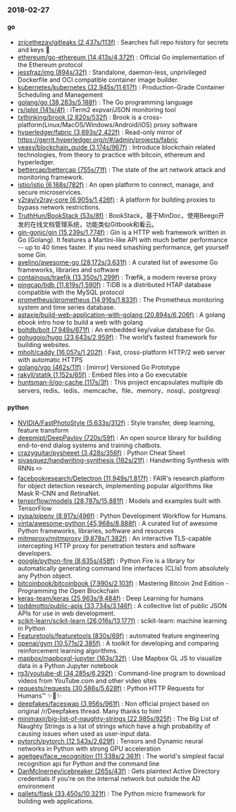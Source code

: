 ### 2018-02-27

#### go
* [zricethezav/gitleaks (2,437s/113f)](https://github.com/zricethezav/gitleaks) : Searches full repo history for secrets and keys 🔑
* [ethereum/go-ethereum (14,413s/4,372f)](https://github.com/ethereum/go-ethereum) : Official Go implementation of the Ethereum protocol
* [jessfraz/img (894s/32f)](https://github.com/jessfraz/img) : Standalone, daemon-less, unprivileged Dockerfile and OCI compatible container image builder.
* [kubernetes/kubernetes (32,945s/11,617f)](https://github.com/kubernetes/kubernetes) : Production-Grade Container Scheduling and Management
* [golang/go (38,283s/5,188f)](https://github.com/golang/go) : The Go programming language
* [rs/jplot (141s/4f)](https://github.com/rs/jplot) : iTerm2 expvar/JSON monitoring tool
* [txthinking/brook (2,820s/532f)](https://github.com/txthinking/brook) : Brook is a cross-platform(Linux/MacOS/Windows/Android/iOS) proxy software
* [hyperledger/fabric (3,693s/2,422f)](https://github.com/hyperledger/fabric) : Read-only mirror of https://gerrit.hyperledger.org/r/#/admin/projects/fabric
* [yeasy/blockchain_guide (3,174s/967f)](https://github.com/yeasy/blockchain_guide) : Introduce blockchain related technologies, from theory to practice with bitcoin, ethereum and hyperledger.
* [bettercap/bettercap (755s/71f)](https://github.com/bettercap/bettercap) : The state of the art network attack and monitoring framework.
* [istio/istio (6,168s/782f)](https://github.com/istio/istio) : An open platform to connect, manage, and secure microservices.
* [v2ray/v2ray-core (6,905s/1,426f)](https://github.com/v2ray/v2ray-core) : A platform for building proxies to bypass network restrictions.
* [TruthHun/BookStack (53s/8f)](https://github.com/TruthHun/BookStack) : BookStack，基于MinDoc，使用Beego开发的在线文档管理系统，功能类似Gitbook和看云。
* [gin-gonic/gin (15,239s/1,774f)](https://github.com/gin-gonic/gin) : Gin is a HTTP web framework written in Go (Golang). It features a Martini-like API with much better performance -- up to 40 times faster. If you need smashing performance, get yourself some Gin.
* [avelino/awesome-go (28,172s/3,631f)](https://github.com/avelino/awesome-go) : A curated list of awesome Go frameworks, libraries and software
* [containous/traefik (13,350s/1,299f)](https://github.com/containous/traefik) : Træfik, a modern reverse proxy
* [pingcap/tidb (11,819s/1,590f)](https://github.com/pingcap/tidb) : TiDB is a distributed HTAP database compatible with the MySQL protocol
* [prometheus/prometheus (14,916s/1,833f)](https://github.com/prometheus/prometheus) : The Prometheus monitoring system and time series database.
* [astaxie/build-web-application-with-golang (20,894s/6,206f)](https://github.com/astaxie/build-web-application-with-golang) : A golang ebook intro how to build a web with golang
* [boltdb/bolt (7,949s/671f)](https://github.com/boltdb/bolt) : An embedded key/value database for Go.
* [gohugoio/hugo (23,643s/2,959f)](https://github.com/gohugoio/hugo) : The world’s fastest framework for building websites.
* [mholt/caddy (16,057s/1,202f)](https://github.com/mholt/caddy) : Fast, cross-platform HTTP/2 web server with automatic HTTPS
* [golang/vgo (462s/11f)](https://github.com/golang/vgo) : [mirror] Versioned Go Prototype
* [rakyll/statik (1,152s/65f)](https://github.com/rakyll/statik) : Embed files into a Go executable
* [huntsman-li/go-cache (117s/3f)](https://github.com/huntsman-li/go-cache) : This project encapsulates multiple db servers, redis、ledis、memcache、file、memory、nosql、postgresql

#### python
* [NVIDIA/FastPhotoStyle (5,633s/312f)](https://github.com/NVIDIA/FastPhotoStyle) : Style transfer, deep learning, feature transform
* [deepmipt/DeepPavlov (720s/59f)](https://github.com/deepmipt/DeepPavlov) : An open source library for building end-to-end dialog systems and training chatbots.
* [crazyguitar/pysheeet (3,428s/356f)](https://github.com/crazyguitar/pysheeet) : Python Cheat Sheet
* [sjvasquez/handwriting-synthesis (182s/21f)](https://github.com/sjvasquez/handwriting-synthesis) : Handwriting Synthesis with RNNs ✏️
* [facebookresearch/Detectron (11,949s/1,817f)](https://github.com/facebookresearch/Detectron) : FAIR's research platform for object detection research, implementing popular algorithms like Mask R-CNN and RetinaNet.
* [tensorflow/models (28,787s/15,881f)](https://github.com/tensorflow/models) : Models and examples built with TensorFlow
* [pypa/pipenv (8,917s/496f)](https://github.com/pypa/pipenv) : Python Development Workflow for Humans.
* [vinta/awesome-python (45,968s/8,888f)](https://github.com/vinta/awesome-python) : A curated list of awesome Python frameworks, libraries, software and resources
* [mitmproxy/mitmproxy (9,878s/1,382f)](https://github.com/mitmproxy/mitmproxy) : An interactive TLS-capable intercepting HTTP proxy for penetration testers and software developers.
* [google/python-fire (8,635s/458f)](https://github.com/google/python-fire) : Python Fire is a library for automatically generating command line interfaces (CLIs) from absolutely any Python object.
* [bitcoinbook/bitcoinbook (7,990s/2,103f)](https://github.com/bitcoinbook/bitcoinbook) : Mastering Bitcoin 2nd Edition - Programming the Open Blockchain
* [keras-team/keras (25,963s/9,484f)](https://github.com/keras-team/keras) : Deep Learning for humans
* [toddmotto/public-apis (33,734s/3,146f)](https://github.com/toddmotto/public-apis) : A collective list of public JSON APIs for use in web development.
* [scikit-learn/scikit-learn (26,016s/13,177f)](https://github.com/scikit-learn/scikit-learn) : scikit-learn: machine learning in Python
* [Featuretools/featuretools (830s/69f)](https://github.com/Featuretools/featuretools) : automated feature engineering
* [openai/gym (10,571s/2,385f)](https://github.com/openai/gym) : A toolkit for developing and comparing reinforcement learning algorithms.
* [mapbox/mapboxgl-jupyter (163s/32f)](https://github.com/mapbox/mapboxgl-jupyter) : Use Mapbox GL JS to visualize data in a Python Jupyter notebook
* [rg3/youtube-dl (34,285s/6,292f)](https://github.com/rg3/youtube-dl) : Command-line program to download videos from YouTube.com and other video sites
* [requests/requests (30,586s/5,628f)](https://github.com/requests/requests) : Python HTTP Requests for Humans™ ✨🍰✨
* [deepfakes/faceswap (3,956s/961f)](https://github.com/deepfakes/faceswap) : Non official project based on original /r/Deepfakes thread. Many thanks to him!
* [minimaxir/big-list-of-naughty-strings (22,985s/925f)](https://github.com/minimaxir/big-list-of-naughty-strings) : The Big List of Naughty Strings is a list of strings which have a high probability of causing issues when used as user-input data.
* [pytorch/pytorch (12,543s/2,629f)](https://github.com/pytorch/pytorch) : Tensors and Dynamic neural networks in Python with strong GPU acceleration
* [ageitgey/face_recognition (11,338s/2,361f)](https://github.com/ageitgey/face_recognition) : The world's simplest facial recognition api for Python and the command line
* [DanMcInerney/icebreaker (265s/43f)](https://github.com/DanMcInerney/icebreaker) : Gets plaintext Active Directory credentials if you're on the internal network but outside the AD environment
* [pallets/flask (33,450s/10,321f)](https://github.com/pallets/flask) : The Python micro framework for building web applications.
